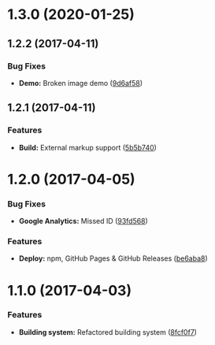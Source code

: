 <a name="1.3.0"></a>
# 1.3.0 (2020-01-25)



<a name="1.2.2"></a>
## 1.2.2 (2017-04-11)


### Bug Fixes

* **Demo:** Broken image demo ([9d6af58](https://github.com/martinmethod/baseheight/commit/9d6af58))



<a name="1.2.1"></a>
## 1.2.1 (2017-04-11)


### Features

* **Build:** External markup support ([5b5b740](https://github.com/martinmethod/baseheight/commit/5b5b740))



<a name="1.2.0"></a>
# 1.2.0 (2017-04-05)


### Bug Fixes

* **Google Analytics:** Missed ID ([93fd568](https://github.com/martinmethod/baseheight/commit/93fd568))


### Features

* **Deploy:** npm, GitHub Pages & GitHub Releases ([be6aba8](https://github.com/martinmethod/baseheight/commit/be6aba8))



<a name="1.1.0"></a>
# 1.1.0 (2017-04-03)


### Features

* **Building system:** Refactored building system ([8fcf0f7](https://github.com/martinmethod/baseheight/commit/8fcf0f7))



